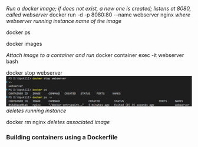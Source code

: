 *Run a docker image; if does not exist, a new one is created; listens at 8080, called webserver*
docker run -d -p 8080:80 --name webserver nginx
*where webserver running instance name of the image*

docker ps

docker images

*Attach image to a container and run*
docker container exec -it webserver bash

docker stop webserver
![alt text](image.png)
*deletes running instance*

docker rm nginx
*deletes associated image*

### Building containers using a Dockerfile
